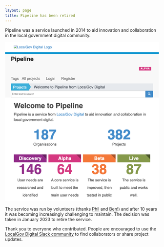 ```yaml
---
layout: page
title: Pipeline has been retired
---
```


Pipeline was a service launched in 2014 to aid innovation and collaboration in the local government digital community.

![Screenshot of the Pipeline homepage](/assets/pipeline.png "A screenshot of the Pipeline homepage before it was retired")

The service was run by volunteers (thanks [Phil](http://twitter.com/philrumens) and [Ben](https://twitter.com/bforben)!) and after 10 years it was becoming increasingly challenging to maintain. The decision was taken in January 2023 to retire the service.

Thank you to everyone who contributed. People are encouraged to use the [LocalGov Digital Slack community](https://localgovdigital.slack.com) to find collaborators or share project updates.
